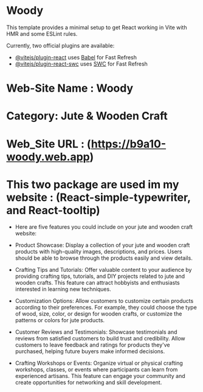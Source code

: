 # Woody

This template provides a minimal setup to get React working in Vite with HMR and some ESLint rules.

Currently, two official plugins are available:

- [@vitejs/plugin-react](https://github.com/vitejs/vite-plugin-react/blob/main/packages/plugin-react/README.md) uses [Babel](https://babeljs.io/) for Fast Refresh
- [@vitejs/plugin-react-swc](https://github.com/vitejs/vite-plugin-react-swc) uses [SWC](https://swc.rs/) for Fast Refresh

# Web-Site Name : Woody
# Category: Jute & Wooden Craft
# Web_Site URL : (https://b9a10-woody.web.app)

# This two package are used im my website : (React-simple-typewriter, and React-tooltip)

* Here are five features you could include on your jute and wooden craft website:

* Product Showcase: Display a collection of your jute and wooden craft products with high-quality images, descriptions, and prices. Users should be able to browse through the products easily and view details.

* Crafting Tips and Tutorials: Offer valuable content to your audience by providing crafting tips, tutorials, and DIY projects related to jute and wooden crafts. This feature can attract hobbyists and enthusiasts interested in learning new techniques.

* Customization Options: Allow customers to customize certain products according to their preferences. For example, they could choose the type of wood, size, color, or design for wooden crafts, or customize the patterns or colors for jute products.

* Customer Reviews and Testimonials: Showcase testimonials and reviews from satisfied customers to build trust and credibility. Allow customers to leave feedback and ratings for products they've purchased, helping future buyers make informed decisions.

* Crafting Workshops or Events: Organize virtual or physical crafting workshops, classes, or events where participants can learn from experienced artisans. This feature can engage your community and create opportunities for networking and skill development.